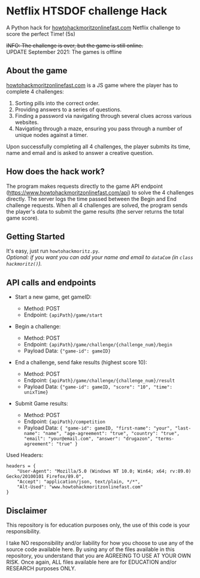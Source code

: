 # Netflix HTSDOF challenge Hack
A Python hack for [howtohackmoritzonlinefast.com](https://www.howtohackmoritzonlinefast.com) Netflix challenge to score the perfect Time! (5s)

~~INFO: The challenge is over, but the game is still online.~~
<br>UPDATE September 2021: The games is offline

## About the game
[howtohackmoritzonlinefast.com](https://www.howtohackmoritzonlinefast.com) is a JS game where the player has to complete 4 challenges:
1. Sorting pills into the correct order.
2. Providing answers to a series of questions.
3. Finding a password via navigating through several clues across various websites.
4. Navigating through a maze, ensuring you pass through a number of unique nodes against a timer.

Upon successfully completing all 4 challenges, the player submits its time, name and email and is asked to answer a creative question.

## How does the hack work?
The program makes requests directly to the game API endpoint (https://www.howtohackmoritzonlinefast.com/api) to solve the 4 challenges directly. The server logs the time passed between the Begin and End challenge requests. When all 4 challenges are solved, the program sends the player's data to submit the game results (the server returns the total game score). 

## Getting Started
It's easy, just run `howtohackmoritz.py`.  
*Optional: if you want you can add your name and email to `dataCom` (in `class hackmoritz()`).*

## API calls and endpoints

* Start a new game, get gameID:
 
  * Method: POST
  * Endpoint: `{apiPath}/game/start`  
   
   
* Begin a challenge:
   
   * Method: POST
   * Endpoint: `{apiPath}/game/challenge/{challenge_num}/begin`    
   * Payload Data: `{"game-id": gameID}`


* End a challenge, send fake results (highest score 10):

   * Method: POST
   * Endpoint: `{apiPath}/game/challenge/{challenge_num}/result`  
   * Payload Data: `{"game-id": gameID, "score": "10", "time": unixTime}`


* Submit Game results:
   
   * Method: POST
   * Endpoint: `{apiPath}/competition`   
   * Payload Data: `{
        "game-id": gameID,
        "first-name": "your",
        "last-name": "name",
        "age-agreement": "true",
        "country": "true",
        "email": "your@email.com",
        "answer": "drugazon",
        "terms-agreement": "true"
    }`


Used Headers: 
```
headers = {
    "User-Agent": "Mozilla/5.0 (Windows NT 10.0; Win64; x64; rv:89.0) Gecko/20100101 Firefox/89.0",
    "Accept": "application/json, text/plain, */*",
    "Alt-Used": "www.howtohackmoritzonlinefast.com"
}
```

## Disclaimer

This repository is for education purposes only, the use of this code is your responsibility.

I take NO responsibility and/or liability for how you choose to use any of the source code available here. By using any of the files available in this repository, you understand that you are AGREEING TO USE AT YOUR OWN RISK. Once again, ALL files available here are for EDUCATION and/or RESEARCH purposes ONLY.
